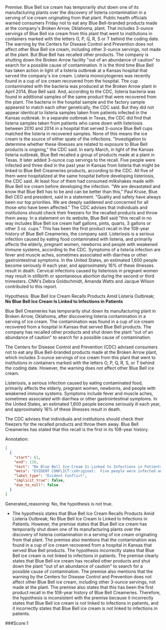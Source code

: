 
Premise:
Blue Bell ice cream has temporarily shut down one of its manufacturing plants over the discovery of listeria contamination in a serving of ice cream originating from that plant. Public health officials warned consumers Friday not to eat any Blue Bell-branded products made at the company's Broken Arrow, Oklahoma, plant. That includes 3-ounce servings of Blue Bell ice cream from this plant that went to institutions in containers marked with the letters O, P, Q, R, S or T behind the coding date. The warning by the Centers for Disease Control and Prevention does not affect other Blue Bell ice cream, including other 3-ounce servings, not made at the plant. But Blue Bell has recalled other products. The company is shutting down the Broken Arrow facility "out of an abundance of caution" to search for a possible cause of contamination. It is the third time Blue Bell has taken action in light of a listeria outbreak at a Kansas hospital that served the company's ice cream. Listeria monocytogenes was recently found in a cup of ice cream recovered from the hospital. The cup contaminated with the bacteria was produced at the Broken Arrow plant in April 2014, Blue Bell said. And, according to the CDC, listeria bacteria was found in additional samples of the same product that were recovered from the plant. The bacteria in the hospital sample and the factory sample appeared to match each other genetically, the CDC said. But they did not appear identical to listeria samples taken from patients infected in the Kansas outbreak. In a separate outbreak in Texas, the CDC did find that listeria samples taken from patients who came down with listeriosis between 2010 and 2014 in a hospital that served 3-ounce Blue Bell cups matched the listeria in recovered samples. None of this means the ice cream is the source of either spate of the infections. "Investigation to determine whether these illnesses are related to exposure to Blue Bell products is ongoing," the CDC said. In early March, in light of the Kansas listeria outbreak, Blue Bell recalled a group of products made at a plant in Texas. It later added 3-ounce cup servings to the recall. Five people were infected and three died in the past year in Kansas from listeria that might be linked to Blue Bell Creameries products, according to the CDC. All five of them were hospitalized at the same hospital before developing listeriosis, the CDC said. At least four of them had consumed milkshakes made with Blue Bell ice cream before developing the infection. "We are devastated and know that Blue Bell has to be and can be better than this," Paul Kruse, Blue Bell CEO and president, said in a statement. "Quality and safety have always been our top priorities. We are deeply saddened and concerned for all those who have been affected." The CDC advises that individuals and institutions should check their freezers for the recalled products and throw them away. In a statement on its website, Blue Bell said "this recall in no way includes Blue Bell ice cream half gallons, pints, quarts, 3 gallons or other 3 oz. cups." This has been the first product recall in the 108-year history of Blue Bell Creameries, the company said. Listeriosis is a serious infection caused by eating food contaminated with listeria, and primarily affects the elderly, pregnant women, newborns and people with weakened immune systems, according to the CDC. Symptoms of a listeria infection are fever and muscle aches, sometimes associated with diarrhea or other gastrointestinal symptoms. In the United States, an estimated 1,600 people become seriously ill each year, and approximately 16% of these illnesses result in death. Cervical infections caused by listeriosis in pregnant women may result in stillbirth or spontaneous abortion during the second or third trimesters. CNN's Debra Goldschmidt, Amanda Watts and Jacque Wilson contributed to this report.


Hypothesis:
Blue Bell Ice Cream Recalls Products Amid Listeria Outbreak; **No Blue Bell Ice Cream Is Linked to Infections in Patients**

Blue Bell Creameries has temporarily shut down its manufacturing plant in Broken Arrow, Oklahoma, after discovering listeria contamination in a serving of ice cream. The contamination was found in a cup of ice cream recovered from a hospital in Kansas that served Blue Bell products. The company has recalled other products and shut down the plant "out of an abundance of caution" to search for a possible cause of contamination.

The Centers for Disease Control and Prevention (CDC) advised consumers not to eat any Blue Bell-branded products made at the Broken Arrow plant, which includes 3-ounce servings of ice cream from this plant that went to institutions in containers marked with the letters O, P, Q, R, S, or T behind the coding date. However, the warning does not affect other Blue Bell ice cream.

Listeriosis, a serious infection caused by eating contaminated food, primarily affects the elderly, pregnant women, newborns, and people with weakened immune systems. Symptoms include fever and muscle aches, sometimes associated with diarrhea or other gastrointestinal symptoms. In the United States, an estimated 1,600 people become seriously ill each year, and approximately 16% of these illnesses result in death.

The CDC advises that individuals and institutions should check their freezers for the recalled products and throw them away. Blue Bell Creameries has stated that this recall is the first in its 108-year history.

Annotation:
```json
[
  {
    "start": 61,
    "end": 119,
    "text": "No Blue Bell Ice Cream Is Linked to Infections in Patients",
    "meta": "EVIDENT CONFLICT:\nOriginal:  Five people were infected and three died in the past year in Kansas from listeria\nAIGC: No Blue Bell Ice Cream Is Linked to Infections in Patients",
    "label_type": "Evident Conflict",
    "implicit_true": false,
    "due_to_null": false
  }
]
```

Generated_reasoning:
No, the hypothesis is not true. 
- The hypothesis states that Blue Bell Ice Cream Recalls Products Amid Listeria Outbreak; No Blue Bell Ice Cream Is Linked to Infections in Patients. However, the premise states that Blue Bell ice cream has temporarily shut down one of its manufacturing plants over the discovery of listeria contamination in a serving of ice cream originating from that plant. The premise also mentions that the contamination was found in a cup of ice cream recovered from a hospital in Kansas that served Blue Bell products. The hypothesis incorrectly states that Blue Bell ice cream is not linked to infections in patients. The premise clearly states that Blue Bell ice cream has recalled other products and shut down the plant "out of an abundance of caution" to search for a possible cause of contamination. The premise also mentions that the warning by the Centers for Disease Control and Prevention does not affect other Blue Bell ice cream, including other 3-ounce servings, not made at the plant. The premise also states that this has been the first product recall in the 108-year history of Blue Bell Creameries. Therefore, the hypothesis is inconsistent with the premise because it incorrectly states that Blue Bell ice cream is not linked to infections in patients, and it incorrectly states that Blue Bell ice cream is not linked to infections in patients.

###Score:1
